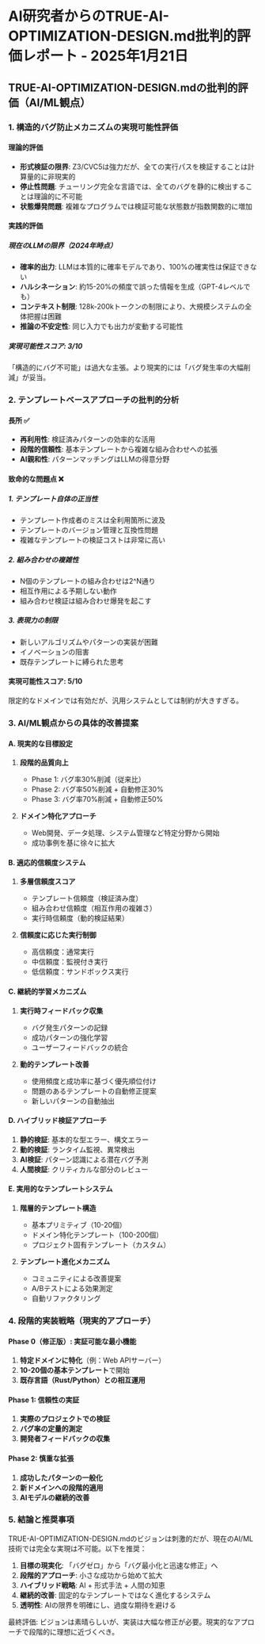 # AI研究者からのTRUE-AI-OPTIMIZATION-DESIGN.md批判的評価レポート - 2025年1月21日

## TRUE-AI-OPTIMIZATION-DESIGN.mdの批判的評価（AI/ML観点）

### 1. 構造的バグ防止メカニズムの実現可能性評価

#### 理論的評価
- **形式検証の限界**: Z3/CVC5は強力だが、全ての実行パスを検証することは計算量的に非現実的
- **停止性問題**: チューリング完全な言語では、全てのバグを静的に検出することは理論的に不可能
- **状態爆発問題**: 複雑なプログラムでは検証可能な状態数が指数関数的に増加

#### 実践的評価
##### 現在のLLMの限界（2024年時点）
- **確率的出力**: LLMは本質的に確率モデルであり、100%の確実性は保証できない
- **ハルシネーション**: 約15-20%の頻度で誤った情報を生成（GPT-4レベルでも）
- **コンテキスト制限**: 128k-200kトークンの制限により、大規模システムの全体把握は困難
- **推論の不安定性**: 同じ入力でも出力が変動する可能性

##### 実現可能性スコア: 3/10
「構造的にバグ不可能」は過大な主張。より現実的には「バグ発生率の大幅削減」が妥当。

### 2. テンプレートベースアプローチの批判的分析

#### 長所 ✅
- **再利用性**: 検証済みパターンの効率的な活用
- **段階的信頼性**: 基本テンプレートから複雑な組み合わせへの拡張
- **AI親和性**: パターンマッチングはLLMの得意分野

#### 致命的な問題点 ❌

##### 1. テンプレート自体の正当性
- テンプレート作成者のミスは全利用箇所に波及
- テンプレートのバージョン管理と互換性問題
- 複雑なテンプレートの検証コストは非常に高い

##### 2. 組み合わせの複雑性
- N個のテンプレートの組み合わせは2^N通り
- 相互作用による予期しない動作
- 組み合わせ検証は組み合わせ爆発を起こす

##### 3. 表現力の制限
- 新しいアルゴリズムやパターンの実装が困難
- イノベーションの阻害
- 既存テンプレートに縛られた思考

#### 実現可能性スコア: 5/10
限定的なドメインでは有効だが、汎用システムとしては制約が大きすぎる。

### 3. AI/ML観点からの具体的改善提案

#### A. 現実的な目標設定
1. **段階的品質向上**
   - Phase 1: バグ率30%削減（従来比）
   - Phase 2: バグ率50%削減 + 自動修正30%
   - Phase 3: バグ率70%削減 + 自動修正50%

2. **ドメイン特化アプローチ**
   - Web開発、データ処理、システム管理など特定分野から開始
   - 成功事例を基に徐々に拡大

#### B. 適応的信頼度システム
1. **多層信頼度スコア**
   - テンプレート信頼度（検証済み度）
   - 組み合わせ信頼度（相互作用の複雑さ）
   - 実行時信頼度（動的検証結果）

2. **信頼度に応じた実行制御**
   - 高信頼度：通常実行
   - 中信頼度：監視付き実行
   - 低信頼度：サンドボックス実行

#### C. 継続的学習メカニズム
1. **実行時フィードバック収集**
   - バグ発生パターンの記録
   - 成功パターンの強化学習
   - ユーザーフィードバックの統合

2. **動的テンプレート改善**
   - 使用頻度と成功率に基づく優先順位付け
   - 問題のあるテンプレートの自動修正提案
   - 新しいパターンの自動抽出

#### D. ハイブリッド検証アプローチ
1. **静的検証**: 基本的な型エラー、構文エラー
2. **動的検証**: ランタイム監視、異常検出
3. **AI検証**: パターン認識による潜在バグ予測
4. **人間検証**: クリティカルな部分のレビュー

#### E. 実用的なテンプレートシステム
1. **階層的テンプレート構造**
   - 基本プリミティブ（10-20個）
   - ドメイン特化テンプレート（100-200個）
   - プロジェクト固有テンプレート（カスタム）

2. **テンプレート進化メカニズム**
   - コミュニティによる改善提案
   - A/Bテストによる効果測定
   - 自動リファクタリング

### 4. 段階的実装戦略（現実的アプローチ）

#### Phase 0（修正版）: 実証可能な最小機能
1. **特定ドメインに特化**（例：Web APIサーバー）
2. **10-20個の基本テンプレート**で開始
3. **既存言語（Rust/Python）との相互運用**

#### Phase 1: 信頼性の実証
1. **実際のプロジェクトでの検証**
2. **バグ率の定量的測定**
3. **開発者フィードバックの収集**

#### Phase 2: 慎重な拡張
1. **成功したパターンの一般化**
2. **新ドメインへの段階的適用**
3. **AIモデルの継続的改善**

### 5. 結論と推奨事項

TRUE-AI-OPTIMIZATION-DESIGN.mdのビジョンは刺激的だが、現在のAI/ML技術では完全な実現は不可能。以下を推奨：

1. **目標の現実化**: 「バグゼロ」から「バグ最小化と迅速な修正」へ
2. **段階的アプローチ**: 小さな成功から始めて拡大
3. **ハイブリッド戦略**: AI + 形式手法 + 人間の知恵
4. **継続的改善**: 固定的なテンプレートではなく進化するシステム
5. **透明性**: AIの限界を明確にし、過度な期待を避ける

最終評価: ビジョンは素晴らしいが、実装は大幅な修正が必要。現実的なアプローチで段階的に理想に近づくべき。